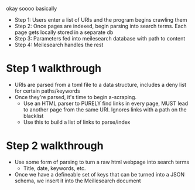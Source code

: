 okay soooo basically


- Step 1: Users enter a list of URIs and the program begins crawling them
- Step 2: Once pages are indexed, begin parsing into search terms. Each page gets locally stored in a separate db
- Step 3: Parameters fed into meilesearch database with path to content
- Step 4: Meilesearch handles the rest


# Step 1 walkthrough
- URIs are parsed from a toml file to a data structure, includes a deny list for certain paths/keywords
- Once they're parsed, it's time to begin a-scraping.
    - Use an HTML parser to PURELY find links in every page, MUST lead to another page from the same URI. Ignores links with a path on the blacklist
    - Use this to build a list of links to parse/index

# Step 2 walkthrough
- Use some form of parsing to turn a raw html webpage into search terms
    - Title, date, keywords, etc.
- Once we have a defineable set of keys that can be turned into a JSON schema, we insert it into the Meillesearch document
